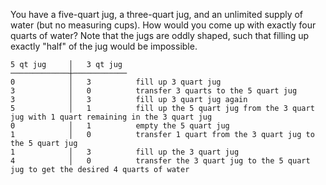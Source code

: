 You have a five-quart jug, a three-quart jug, and an unlimited supply of water (but no measuring cups). How would you come up with exactly four quarts of water? Note that the jugs are oddly shaped, such that filling up exactly "half" of the jug would be impossible.


    5 qt jug     │   3 qt jug
    ─────────────┼────────────
    0            │   3          fill up 3 quart jug
    3            │   0          transfer 3 quarts to the 5 quart jug
    3            │   3          fill up 3 quart jug again
    5            │   1          fill up the 5 quart jug from the 3 quart jug with 1 quart remaining in the 3 quart jug
    0            │   1          empty the 5 quart jug
    1            │   0          transfer 1 quart from the 3 quart jug to the 5 quart jug
    1            │   3          fill up the 3 quart jug
    4            │   0          transfer the 3 quart jug to the 5 quart jug to get the desired 4 quarts of water